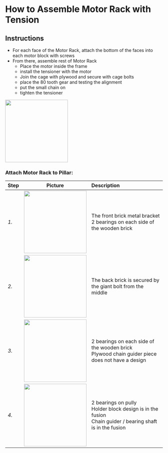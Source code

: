# How to Assemble Motor Rack with Tension

## Instructions

- For each face of the Motor Rack, attach the bottom of the faces into each motor block with screws
- From there, assemble rest of Motor Rack
    - Place the motor inside the frame
    - install the tensioner with the motor
    - Join the cage with plywood and secure with cage bolts
    - place the 80 tooth gear and testing the alignment
    - put the small chain on
    - tighten the tensioner

<img src="https://imgur.com/yxdo1U2.jpg" width="200">

### Attach Motor Rack to Pillar:

| Step | Picture | Description |
|:--- | :---: | :--- |
*1.* | <img src="https://i.imgur.com/ReJ5luc.jpg" width="200"> | The front brick metal bracket <br/> 2 bearings on each side of the wooden brick
*2.* | <img src="https://i.imgur.com/atQgRmH.jpg" width="200"> | The back brick is secured by the giant bolt from the middle
*3.* | <img src="https://i.imgur.com/cDph69j.jpg" width="200"> | 2 bearings on each side of the wooden brick <br/> Plywood chain guider piece does not have a design
*4.* | <img src="https://i.imgur.com/3U4viAJ.jpg" width="200"> | 2 bearings on pully <br/> Holder block design is in the fusion <br/> Chain guider / bearing shaft is in the fusion
